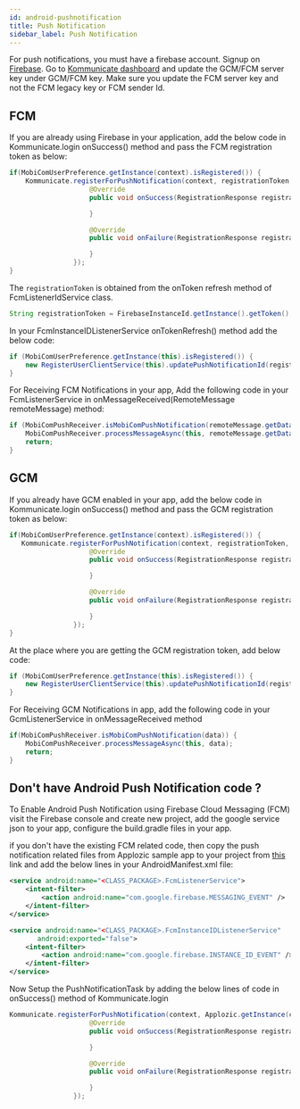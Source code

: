 ```yaml
---
id: android-pushnotification
title: Push Notification
sidebar_label: Push Notification
---
```

For push notifications, you must have a firebase account. Signup on [Firebase](https://console.firebase.google.com).
Go to [Kommunicate dashboard](https://dashboard.kommunicate.io/settings/pushnotification) and update the GCM/FCM server key under GCM/FCM key. Make sure you update the FCM server key and not the FCM legacy key or FCM sender Id.

## FCM
If you are already using Firebase in your application, add the below code in Kommunicate.login onSuccess() method and pass the FCM registration token as below:
```java
if(MobiComUserPreference.getInstance(context).isRegistered()) {
    Kommunicate.registerForPushNotification(context, registrationToken, new KmPushNotificationHandler() {
                    @Override
                    public void onSuccess(RegistrationResponse registrationResponse) {

                    }

                    @Override
                    public void onFailure(RegistrationResponse registrationResponse, Exception exception) {

                    }
                }); 
}
```
The `registrationToken` is obtained from the onToken refresh method of FcmListenerIdService class.
```java
String registrationToken = FirebaseInstanceId.getInstance().getToken();
```
In your FcmInstanceIDListenerService onTokenRefresh() method add the below code:

```java
if (MobiComUserPreference.getInstance(this).isRegistered()) {
    new RegisterUserClientService(this).updatePushNotificationId(registrationToken);
}
```

For Receiving FCM Notifications in your app, Add the following code in your FcmListenerService in onMessageReceived(RemoteMessage remoteMessage) method:
```java
if (MobiComPushReceiver.isMobiComPushNotification(remoteMessage.getData())) {
    MobiComPushReceiver.processMessageAsync(this, remoteMessage.getData());
    return;
}
```
## GCM

If you already have GCM enabled in your app, add the below code in Kommunicate.login onSuccess() method and pass the GCM registration token as below:
```java
if(MobiComUserPreference.getInstance(context).isRegistered()) {
   Kommunicate.registerForPushNotification(context, registrationToken, new KmPushNotificationHandler() {
                    @Override
                    public void onSuccess(RegistrationResponse registrationResponse) {

                    }

                    @Override
                    public void onFailure(RegistrationResponse registrationResponse, Exception exception) {

                    }
                }); 
}
```
At the place where you are getting the GCM registration token, add below code:
```java
if (MobiComUserPreference.getInstance(this).isRegistered()) {
    new RegisterUserClientService(this).updatePushNotificationId(registrationToken);
}
```
For Receiving GCM Notifications in app, add the following code in your GcmListenerService in onMessageReceived method
```java
if(MobiComPushReceiver.isMobiComPushNotification(data)) {            
    MobiComPushReceiver.processMessageAsync(this, data);               
    return;          
}
```

## Don't have Android Push Notification code ?
To Enable Android Push Notification using Firebase Cloud Messaging (FCM) visit the Firebase console and create new project, add the google service json to your app, configure the build.gradle files in your app.

if you don't have the existing FCM related code, then copy the push notification related files from Applozic sample app to your project from [this](https://github.com/AppLozic/Applozic-Android-SDK/tree/master/app/src/main/java/com/applozic/mobicomkit/sample/pushnotification)
 link and add the below lines in your AndroidManifest.xml file:

```xml
<service android:name="<CLASS_PACKAGE>.FcmListenerService">
    <intent-filter>
        <action android:name="com.google.firebase.MESSAGING_EVENT" />
    </intent-filter>
</service>

<service android:name="<CLASS_PACKAGE>.FcmInstanceIDListenerService"
       android:exported="false">
    <intent-filter>
        <action android:name="com.google.firebase.INSTANCE_ID_EVENT" />
    </intent-filter>
</service>
```
Now Setup the PushNotificationTask by adding the below lines of code in onSuccess() method of Kommunicate.login
```java
Kommunicate.registerForPushNotification(context, Applozic.getInstance(context).getDeviceRegistrationId() , new KmPushNotificationHandler() {
                    @Override
                    public void onSuccess(RegistrationResponse registrationResponse) {

                    }

                    @Override
                    public void onFailure(RegistrationResponse registrationResponse, Exception exception) {

                    }
                }); 
```
